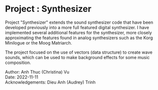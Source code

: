 # Project : Synthesizer

Project "Synthesizer" extends the sound synthesizer code that have been developed previously into a more full featured digital synthesizer. I have implemented several additional features for the synthesizer, more closely approximating the features found in analog synthesizers such as the Korg Minilogue or the Moog Matriarch. <br>

The project focused on the use of vectors (data structure) to create wave sounds, which can be used to make background effects for some music composition. <br>

Author: Anh Thuc (Christina) Vu<br>
Date: 2022-11-11 <br>
Acknowledgements: Dieu Anh (Audrey) Trinh <br>
